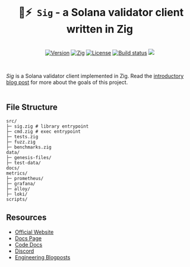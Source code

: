 <br/>

<p align="center">
  <h1 align="center">&nbsp;🤖⚡ &nbsp;<code>Sig</code> - a Solana validator client written in Zig</h1>
    <br/>
<div align="center">
  <a href="https://github.com/syndica/sig/releases/latest"><img alt="Version" src="https://img.shields.io/github/v/release/syndica/sig?include_prereleases&label=version"></a>
  <a href="https://ziglang.org/download"><img alt="Zig" src="https://img.shields.io/badge/zig-0.13.0-green.svg"></a>
  <a href="https://github.com/syndica/sig/blob/main/LICENSE"><img alt="License" src="https://img.shields.io/badge/license-Apache_2.0-blue.svg"></a>
  <a href="https://dl.circleci.com/status-badge/redirect/gh/Syndica/sig/tree/main"><img alt="Build status" src="https://dl.circleci.com/status-badge/img/gh/Syndica/sig/tree/main.svg?style=svg" /></a>
  <a href="https://codecov.io/gh/Syndica/sig" >
  <img src="https://codecov.io/gh/Syndica/sig/graph/badge.svg?token=XGD0LHK04Y"/></a>
  </div>
</p>
<br/>

_Sig_ is a Solana validator client implemented in Zig. Read the [introductory blog post](https://blog.syndica.io/introducing-sig-by-syndica-an-rps-focused-solana-validator-client-written-in-zig/) for more about the goals of this project.
<br/>
<br/>

## File Structure

```
src/
├─ sig.zig # library entrypoint
├─ cmd.zig # exec entrypoint
├─ tests.zig
├─ fuzz.zig
├─ benchmarks.zig
data/
├─ genesis-files/
├─ test-data/
docs/
metrics/
├─ prometheus/
├─ grafana/
├─ alloy/
├─ loki/
scripts/
```

## Resources

- [Official Website](https://www.syndica.io/sig)
- [Docs Page](https://sig.fun.syndica.io/)
- [Code Docs](https://syndica.github.io/sig/)
- [Discord](https://discord.gg/vUF4pexE)
- [Engineering Blogposts](https://blog.syndica.io/tag/engineering/)

